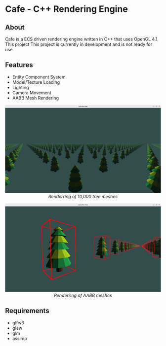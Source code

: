 # Cafe - C++ Rendering Engine

## About
Cafe is a ECS driven rendering engine written in C++ that uses OpenGL 4.1. This project This project is currently in development and is not ready for use.

## Features
- Entity Component System
- Model/Texture Loading
- Lighting
- Camera Movement
- AABB Mesh Rendering

<p align="center">
    <img src="content/image-1.png">
    <br>
    <i>Renderring of 10,000 tree meshes</i>
</p>

<p align="center">
    <img src="content/image-2.png">
    <br>
    <i>Renderring of AABB meshes</i>
</p>

## Requirements
- glfw3
- glew
- glm
- assimp



